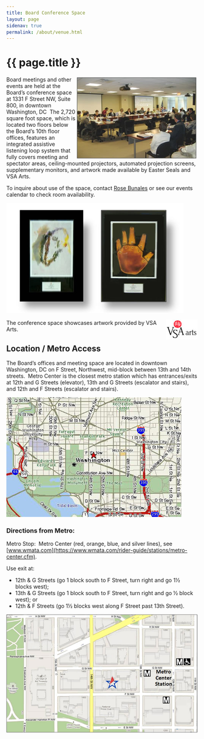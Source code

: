 ```yaml
---
title: Board Conference Space
layout: page
sidenav: true
permalink: /about/venue.html
---
```


# {{ page.title }}

<img src="../img/conf-space.jpg" alt="photo of board meeting in conference space" align="right">

Board meetings and other events are held at the Board’s conference space at 1331 F Street NW, Suite 800, in downtown Washington, DC&nbsp;
The 2,720 square foot space, which is located two floors below the Board’s 10th floor offices, features an integrated assistive listening loop system that fully covers meeting and spectator areas, ceiling-mounted projectors, automated projection screens, supplementary monitors, and artwork made available by Easter Seals and VSA Arts.

To inquire about use of the space, contact [Rose Bunales](mailto:bunales@access-board.gov) or see our events calendar to check room availability.

![examples of VSA Art](../img/vsa-art-examples.jpg)

<img src="../img/vsa.jpg" alt="VSA arts logo" align="right">

The conference space showcases artwork provided by VSA Arts.

## Location / Metro Access

The Board’s offices and meeting space are located in downtown Washington, DC on F Street, Northwest, mid-block between 13th and 14th streets.&nbsp;
Metro Center is the closest metro station which has entrances/exits at 12th and G Streets (elevator), 13th and G Streets (escalator and stairs), and 12th and F Streets (escalator and stairs).

![map of downtown DC showing Board location on F Street](../img/map2.jpg)

### Directions from Metro:

Metro Stop:&nbsp; Metro Center (red, orange, blue, and silver lines), see [www.wmata.com](https://www.wmata.com/rider-guide/stations/metro-center.cfm).

Use exit at:
- 12th & G Streets (go 1 block south to F Street, turn right and go 1½ blocks west);
- 13th & G Streets (go 1 block south to F Street, turn right and go ½ block west); or
- 12th & F Streets (go 1½ blocks west along F Street past 13th Street).

[![detail of map showing Board office on F Street, north side, mid-block between 13th and 14th Streets, Northwest DC](../img/map1.jpg)](../img/map1.jpg)
